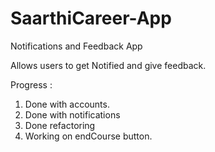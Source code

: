 # SaarthiCareer-App
Notifications and Feedback App

Allows users to get Notified and give feedback.

Progress :
1. Done with accounts.
2. Done with notifications
3. Done refactoring
4. Working on endCourse button.

